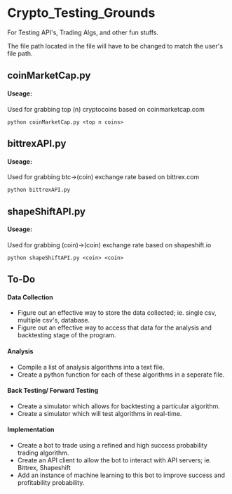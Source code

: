 # Crypto_Testing_Grounds
For Testing API's, Trading Algs, and other fun stuffs.

The file path located in the file will have to be changed to match the user's file path.

## coinMarketCap.py
#### Useage:
Used for grabbing top (n) cryptocoins based on coinmarketcap.com
```
python coinMarketCap.py <top n coins>
```

## bittrexAPI.py
#### Useage:
Used for grabbing btc->(coin) exchange rate based on bittrex.com
```
python bittrexAPI.py
```

## shapeShiftAPI.py
#### Useage:
Used for grabbing (coin)->(coin) exchange rate based on shapeshift.io
```
python shapeShiftAPI.py <coin> <coin>
```


## To-Do
#### Data Collection
- Figure out an effective way to store the data collected; ie. single csv, multiple csv's, database.
- Figure out an effective way to access that data for the analysis and backtesting stage of the program.

#### Analysis
- Compile a list of analysis algorithms into a text file.
- Create a python function for each of these algorithms in a seperate file.


#### Back Testing/ Forward Testing
- Create a simulator which allows for backtesting a particular algorithm.
- Create a simulator which will test algorithms in real-time.


#### Implementation
- Create a bot to trade using a refined and high success probability trading algorithm.
- Create an API client to allow the bot to interact with API servers; ie. Bittrex, Shapeshift
- Add an instance of machine learning to this bot to improve success and profitability probability.
